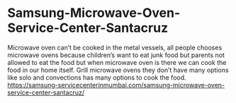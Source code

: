 # Samsung-Microwave-Oven-Service-Center-Santacruz
Microwave oven can’t be cooked in the metal vessels, all people chooses microwave ovens because children’s want to eat junk food but parents not allowed to eat the food but when microwave oven is there we can cook the food in our home itself. Grill microwave ovens they don’t have many options like solo and convections has many options to cook the food. https://samsung-servicecenterinmumbai.com/samsung-microwave-oven-service-center-santacruz/
